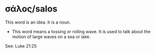 # σάλος/salos
This word is an idea. It is a noun.
* This word means a tossing or rolling wave. It is used to talk about the motion of large waves on a sea or lake. 

See: Luke 21:25
